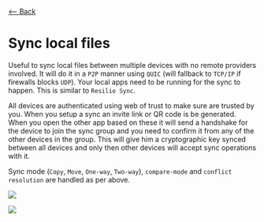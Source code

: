 [⟵ Back](../features.md#features)

# Sync local files

Useful to sync local files between multiple devices with no remote providers involved. It will do it in a `P2P` manner using `QUIC` (will fallback to `TCP/IP` if firewalls blocks `UDP`). Your local apps need to be running for the sync to happen. This is similar to `Resilio Sync`.

All devices are authenticated using web of trust to make sure are trusted by you. When you setup a sync an invite link or QR code is be generated. When you open the other app based on these it will send a handshake for the device to join the sync group and you need to confirm it from any of the other devices in the group. This will give him a cryptographic key synced between all devices and only then other devices will accept sync operations with it.

Sync mode (`Copy`, `Move`, `One-way`, `Two-way`), `compare-mode` and `conflict resolution` are handled as per above.

![](https://github.com/radumarias/syncoxiders/blob/main/website/resources/sync-local.png?raw=true)

![](https://github.com/radumarias/syncoxiders/blob/main/website/resources/diagram-sync-local.png?raw=true)
